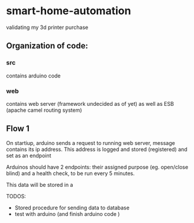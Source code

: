 # smart-home-automation
 validating my 3d printer purchase

## Organization of code:

### src
contains arduino code

### web
contains web server (framework undecided as of yet) as well as ESB (apache camel routing system)


## Flow 1

On startiup, arduino sends a request to running web server, message contains its ip address. This address is logged and stored (registered) and set as an endpoint

Arduinos should have 2 endpoints: their assigned purpose (eg. open/close blind) and a health check, to be run every 5 minutes.

This data will be stored in a


TODOS:
- Stored procedure for sending data to database
- test with arduino (and finish arduino code
)